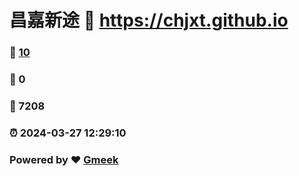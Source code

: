 # 昌嘉新途 :link: https://chjxt.github.io 
### :page_facing_up: [10](https://chjxt.github.io/tag.html) 
### :speech_balloon: 0 
### :hibiscus: 7208 
### :alarm_clock: 2024-03-27 12:29:10 
### Powered by :heart: [Gmeek](https://github.com/Meekdai/Gmeek)
